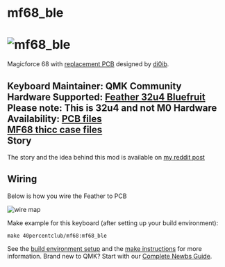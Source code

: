 # mf68_ble

![mf68_ble](https://3.bp.blogspot.com/-0YCA3Hx2Rq0/WD3U3GWhyvI/AAAAAAAB_Uo/RWTeyCPblGcxDrDwT9WL9ck2ZRuR26DgACLcB/s640/IMG_20161129_063741.jpg)
===

Magicforce 68 with [replacement PCB](https://github.com/di0ib/tmk_keyboard/tree/master/keyboard/mf68) designed by [di0ib](https://github.com/di0ib).

Keyboard Maintainer: QMK Community  
Hardware Supported: [Feather 32u4 Bluefruit](https://learn.adafruit.com/adafruit-feather-32u4-bluefruit-le/)
Please note: This is 32u4 and not M0
Hardware Availability: [PCB files](https://github.com/di0ib/tmk_keyboard/tree/master/keyboard/mf68/pcb)  
[MF68 thicc case files](https://github.com/harshitgoel96/mf68-case-thicc)  
Story
-----

The story and the idea behind this mod is available on [my reddit post](https://www.reddit.com/r/MechanicalKeyboards/comments/7eiiht/guide_i_built_a_bluetooth_enabled_magicforce68_no/)

Wiring
------

Below is how you wire the Feather to PCB

![wire map](https://i.imgur.com/zYOjlTA.png)

Make example for this keyboard (after setting up your build environment):  

    make 40percentclub/mf68:mf68_ble

See the [build environment setup](https://docs.qmk.fm/#/getting_started_build_tools) and the [make instructions](https://docs.qmk.fm/#/getting_started_make_guide) for more information. Brand new to QMK? Start with our [Complete Newbs Guide](https://docs.qmk.fm/#/newbs).
